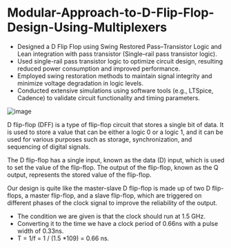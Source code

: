 # **Modular-Approach-to-D-Flip-Flop-Design-Using-Multiplexers**
* Designed a D Flip Flop using Swing Restored Pass–Transistor Logic and Lean integration with pass transistor (Single–rail pass
transistor logic).
* Used single-rail pass transistor logic to optimize circuit design, resulting reduced power consumption and improved performance.
* Employed swing restoration methods to maintain signal integrity and minimize voltage degradation in logic levels.
* Conducted extensive simulations using software tools (e.g., LTSpice, Cadence) to validate circuit functionality and timing
parameters.

![image](https://github.com/user-attachments/assets/354f4f1e-4352-4454-b2bf-f7b4e14b74d0)

D flip-flop (DFF) is a type of flip-flop circuit that stores a single bit of data. It is used to store a value that can be either a logic 0 or a logic 1, and it can be used for various purposes such as storage, synchronization, and sequencing of digital signals.

The D flip-flop has a single input, known as the data (D) input, which is used to set the value of the flip-flop. The output of the flip-flop, known as the Q output, represents the stored value of the flip-flop.

Our design is quite like the master-slave D flip-flop is made up of two D flip-flops, a master flip-flop, and a slave flip-flop, which are triggered on different phases of the clock signal to improve the reliability of the output.

* The condition we are given is that the clock should run at 1.5 GHz.
* Converting it to the time we have a clock period of 0.66ns with a pulse width of 0.33ns.
* T = 1/f = 1 / (1.5 *109) = 0.66 ns.
